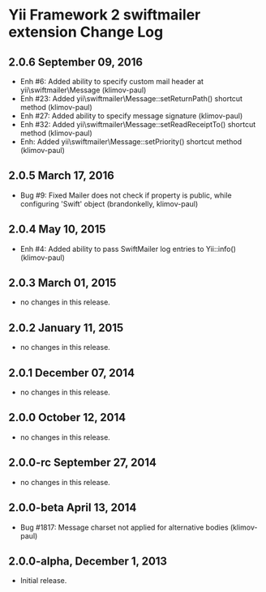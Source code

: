 Yii Framework 2 swiftmailer extension Change Log
================================================

2.0.6 September 09, 2016
------------------------

- Enh #6: Added ability to specify custom mail header at  yii\swiftmailer\Message  (klimov-paul)
- Enh #23: Added  yii\swiftmailer\Message::setReturnPath()  shortcut method (klimov-paul)
- Enh #27: Added ability to specify message signature (klimov-paul)
- Enh #32: Added  yii\swiftmailer\Message::setReadReceiptTo()  shortcut method (klimov-paul)
- Enh: Added  yii\swiftmailer\Message::setPriority()  shortcut method (klimov-paul)


2.0.5 March 17, 2016
--------------------

- Bug #9: Fixed  Mailer  does not check if property is public, while configuring 'Swift' object (brandonkelly, klimov-paul)


2.0.4 May 10, 2015
------------------

- Enh #4: Added ability to pass SwiftMailer log entries to  Yii::info()  (klimov-paul)


2.0.3 March 01, 2015
--------------------

- no changes in this release.


2.0.2 January 11, 2015
----------------------

- no changes in this release.


2.0.1 December 07, 2014
-----------------------

- no changes in this release.


2.0.0 October 12, 2014
----------------------

- no changes in this release.


2.0.0-rc September 27, 2014
---------------------------

- no changes in this release.


2.0.0-beta April 13, 2014
-------------------------

- Bug #1817: Message charset not applied for alternative bodies (klimov-paul)

2.0.0-alpha, December 1, 2013
-----------------------------

- Initial release.

